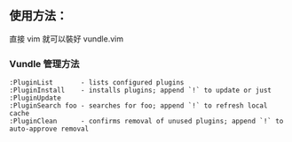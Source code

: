 ## 使用方法：

直接 vim 就可以裝好 vundle.vim

### Vundle 管理方法
 ```
 :PluginList       - lists configured plugins
 :PluginInstall    - installs plugins; append `!` to update or just :PluginUpdate
 :PluginSearch foo - searches for foo; append `!` to refresh local cache
 :PluginClean      - confirms removal of unused plugins; append `!` to auto-approve removal
 ```
